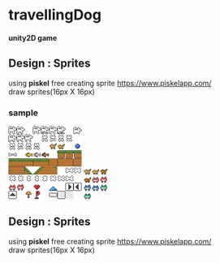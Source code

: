 # travellingDog
#### unity2D game
  
  
  
## Design : Sprites
using **piskel** free creating sprite https://www.piskelapp.com/  
draw sprites(16px X 16px)  
### sample  
![sprites1](./Assets/Sprites/sprites1.png)
![monster](./Assets/Sprites/monster.png)    

## Design : Sprites
using **piskel** free creating sprite https://www.piskelapp.com/  
draw sprites(16px X 16px)  


